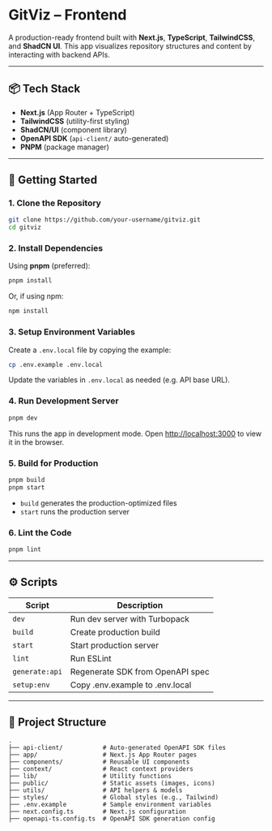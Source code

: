 # GitViz – Frontend

A production-ready frontend built with **Next.js**, **TypeScript**, **TailwindCSS**, and **ShadCN UI**. This app visualizes repository structures and content by interacting with backend APIs.

---

## 📦 Tech Stack

- **Next.js** (App Router + TypeScript)
- **TailwindCSS** (utility-first styling)
- **ShadCN/UI** (component library)
- **OpenAPI SDK** (`api-client/` auto-generated)
- **PNPM** (package manager)

---

## 🚀 Getting Started

### 1. Clone the Repository

```bash
git clone https://github.com/your-username/gitviz.git
cd gitviz
```

### 2. Install Dependencies

Using **pnpm** (preferred):

```bash
pnpm install
```

Or, if using npm:

```bash
npm install
```

### 3. Setup Environment Variables

Create a `.env.local` file by copying the example:

```bash
cp .env.example .env.local
```

Update the variables in `.env.local` as needed (e.g. API base URL).

### 4. Run Development Server

```bash
pnpm dev
```

This runs the app in development mode.
Open [http://localhost:3000](http://localhost:3000) to view it in the browser.

### 5. Build for Production

```bash
pnpm build
pnpm start
```

- `build` generates the production-optimized files
- `start` runs the production server

### 6. Lint the Code

```bash
pnpm lint
```

---

## ⚙️ Scripts

| Script | Description |
|--------|-------------|
| `dev` | Run dev server with Turbopack |
| `build` | Create production build |
| `start` | Start production server |
| `lint` | Run ESLint |
| `generate:api` | Regenerate SDK from OpenAPI spec |
| `setup:env` | Copy .env.example to .env.local |

---

## 📁 Project Structure

```
.
├── api-client/           # Auto-generated OpenAPI SDK files
├── app/                  # Next.js App Router pages
├── components/           # Reusable UI components
├── context/              # React context providers
├── lib/                  # Utility functions
├── public/               # Static assets (images, icons)
├── utils/                # API helpers & models
├── styles/               # Global styles (e.g., Tailwind)
├── .env.example          # Sample environment variables
├── next.config.ts        # Next.js configuration
├── openapi-ts.config.ts  # OpenAPI SDK generation config
```